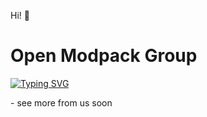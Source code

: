Hi! 👋
# Open Modpack Group 

[![Typing SVG](https://readme-typing-svg.demolab.com?font=Fira+Code&pause=1000&color=7EC6D7&vCenter=true&width=435&lines=Open+Source;Shared+Goals;Team+Learning)](https://git.io/typing-svg)

 \- see more from us soon

